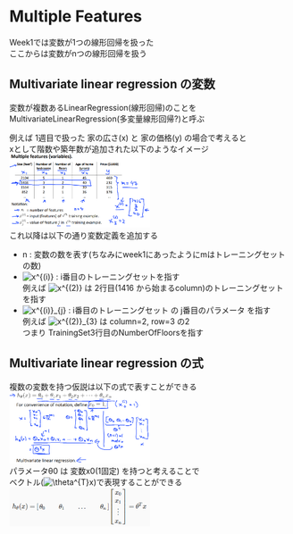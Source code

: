 # Multiple Features
Week1では変数が1つの線形回帰を扱った  
ここからは変数がnつの線形回帰を扱う

## Multivariate linear regression の変数
変数が複数あるLinearRegression(線形回帰)のことを  
MultivariateLinearRegression(多変量線形回帰?)と呼ぶ  

例えば 1週目で扱った 家の広さ(x) と 家の価格(y) の場合で考えると  
xとして階数や築年数が追加された以下のようなイメージ  
<img src="../../img/02_01_multiple_features.png" width=50%>  
これ以降は以下の通り変数定義を追加する
* n : 変数の数を表す(ちなみにweek1にあったようにmはトレーニングセットの数)
* <img src="https://latex.codecogs.com/gif.latex?x^{(i)}" title="x^{(i)}" /> : i番目のトレーニングセットを指す  
  例えば <img src="https://latex.codecogs.com/gif.latex?x^{(2)}" title="x^{(2)}" /> は 2行目(1416 から始まるcolumn)のトレーニングセットを指す
* <img src="https://latex.codecogs.com/gif.latex?x^{(i)}_{j}" title="x^{(i)}_{j}" /> : i番目のトレーニングセット の j番目のパラメータ を指す  
  例えば <img src="https://latex.codecogs.com/gif.latex?x^{(2)}_{3}" title="x^{(2)}_{3}" /> は column=2, row=3 の2  
  つまり TrainingSet3行目のNumberOfFloorsを指す

## Multivariate linear regression の式
複数の変数を持つ仮説は以下の式で表すことができる  
<img src="../../img/02_01_multiple_features_algorithm.png" width=50%>  
パラメータθ0 は 変数x0(1固定) を持つと考えることで  
ベクトル(<img src="https://latex.codecogs.com/gif.latex?\theta^{T}x" title="\theta^{T}x" />)で表現することができる  
<img src="../../img/02_01_multiple_features_vectorization.png" width=50%>  
